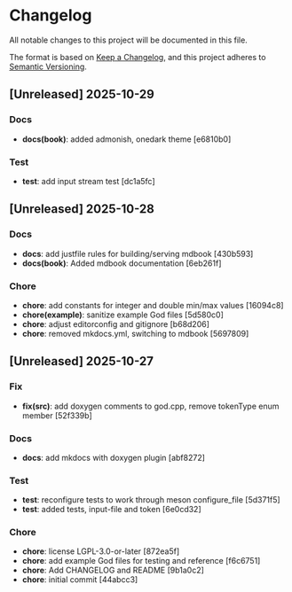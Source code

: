 <!--
SPDX-FileCopyrightText: 2025 Will Reed <wreed@disroot.org>

SPDX-License-Identifier: LGPL-3.0-or-later
-->
# Changelog

All notable changes to this project will be documented in this file.

The format is based on [Keep a Changelog](https://keepachangelog.com/en/1.1.0/),
and this project adheres to [Semantic Versioning](https://semver.org/spec/v2.0.0.html).

## [Unreleased] 2025-10-29

### Docs

- **docs(book)**: added admonish, onedark theme [e6810b0]

### Test

- **test**: add input stream test [dc1a5fc]

## [Unreleased] 2025-10-28

### Docs

- **docs**: add justfile rules for building/serving mdbook [430b593]
- **docs(book)**: Added mdbook documentation [6eb261f]

### Chore

- **chore**: add constants for integer and double min/max values [16094c8]
- **chore(example)**: sanitize example God files [5d580c0]
- **chore**: adjust editorconfig and gitignore [b68d206]
- **chore**: removed mkdocs.yml, switching to mdbook [5697809]

## [Unreleased] 2025-10-27

### Fix

- **fix(src)**: add doxygen comments to god.cpp, remove tokenType enum member [52f339b]

### Docs

- **docs**: add mkdocs with doxygen plugin [abf8272]

### Test

- **test**: reconfigure tests to work through meson configure_file [5d371f5]
- **test**: added tests, input-file and token [6e0cd32]

### Chore

- **chore**: license LGPL-3.0-or-later [872ea5f]
- **chore**: add example God files for testing and reference [f6c6751]
- **chore**: Add CHANGELOG and README [9b1a0c2]
- **chore**: initial commit [44abcc3]